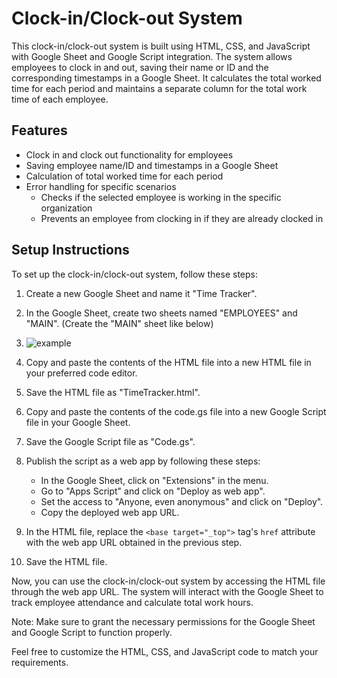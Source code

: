 Clock-in/Clock-out System
=========================

This clock-in/clock-out system is built using HTML, CSS, and JavaScript with Google Sheet and Google Script integration. The system allows employees to clock in and out, saving their name or ID and the corresponding timestamps in a Google Sheet. It calculates the total worked time for each period and maintains a separate column for the total work time of each employee.

Features
--------

-   Clock in and clock out functionality for employees
-   Saving employee name/ID and timestamps in a Google Sheet
-   Calculation of total worked time for each period
-   Error handling for specific scenarios
    -   Checks if the selected employee is working in the specific organization
    -   Prevents an employee from clocking in if they are already clocked in

Setup Instructions
------------------

To set up the clock-in/clock-out system, follow these steps:

1.  Create a new Google Sheet and name it "Time Tracker".
2.  In the Google Sheet, create two sheets named "EMPLOYEES" and "MAIN". (Create the "MAIN" sheet like below)
3.  ![example](https://github.com/rhewage3/Time-Tracker--Clock-in-Clock-out-Employee-System/assets/123268275/8df63037-c1f8-4744-85c7-bd4999c82063)

4.  Copy and paste the contents of the HTML file into a new HTML file in your preferred code editor.
5.  Save the HTML file as "TimeTracker.html".
6.  Copy and paste the contents of the code.gs file into a new Google Script file in your Google Sheet.
7.  Save the Google Script file as "Code.gs".
8.  Publish the script as a web app by following these steps:
    -   In the Google Sheet, click on "Extensions" in the menu.
    -   Go to "Apps Script" and click on "Deploy as web app".
    -   Set the access to "Anyone, even anonymous" and click on "Deploy".
    -   Copy the deployed web app URL.
9.  In the HTML file, replace the `<base target="_top">` tag's `href` attribute with the web app URL obtained in the previous step.
10.  Save the HTML file.

Now, you can use the clock-in/clock-out system by accessing the HTML file through the web app URL. The system will interact with the Google Sheet to track employee attendance and calculate total work hours.

Note: Make sure to grant the necessary permissions for the Google Sheet and Google Script to function properly.

Feel free to customize the HTML, CSS, and JavaScript code to match your requirements.
